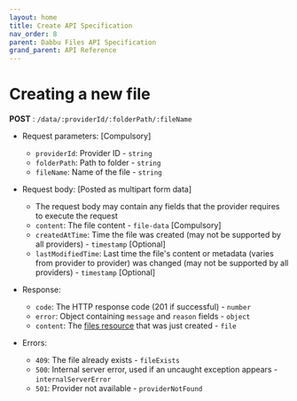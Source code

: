 ```yaml
---
layout: home
title: Create API Specification
nav_order: 8
parent: Dabbu Files API Specification
grand_parent: API Reference
---
```


# Creating a new file

**POST** : `/data/:providerId/:folderPath/:fileName`

- Request parameters: [Compulsory]

  - `providerId`: Provider ID - `string`
  - `folderPath`: Path to folder - `string`
  - `fileName`: Name of the file - `string`

- Request body: [Posted as multipart form data]

  - The request body may contain any fields that the provider requires to execute the request
  - `content`: The file content - `file-data` [Compulsory]
  - `createdAtTime`: Time the file was created (may not be supported by all providers) - `timestamp` [Optional]
  - `lastModifiedTime`: Last time the file's content or metadata (varies from provider to provider) was changed (may not be supported by all providers) - `timestamp` [Optional]

- Response:

  - `code`: The HTTP response code (201 if successful) - `number`
  - `error`: Object containing `message` and `reason` fields - `object`
  - `content`: The [files resource](/schema/files-resource.schema.json) that was just created - `file`

- Errors:
  - `409`: The file already exists - `fileExists`
  - `500`: Internal server error, used if an uncaught exception appears - `internalServerError`
  - `501`: Provider not available - `providerNotFound`
